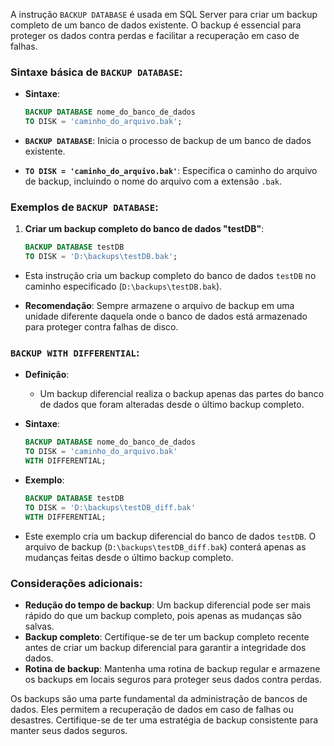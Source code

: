A instrução `BACKUP DATABASE` é usada em SQL Server para criar um backup completo de um banco de dados existente. O backup é essencial para proteger os dados contra perdas e facilitar a recuperação em caso de falhas.

### Sintaxe básica de `BACKUP DATABASE`:

- **Sintaxe**:
    ```sql
    BACKUP DATABASE nome_do_banco_de_dados
    TO DISK = 'caminho_do_arquivo.bak';
    ```

- **`BACKUP DATABASE`**: Inicia o processo de backup de um banco de dados existente.
- **`TO DISK = 'caminho_do_arquivo.bak'`**: Especifica o caminho do arquivo de backup, incluindo o nome do arquivo com a extensão `.bak`.

### Exemplos de `BACKUP DATABASE`:

1. **Criar um backup completo do banco de dados "testDB"**:
    ```sql
    BACKUP DATABASE testDB
    TO DISK = 'D:\backups\testDB.bak';
    ```

- Esta instrução cria um backup completo do banco de dados `testDB` no caminho especificado (`D:\backups\testDB.bak`).

- **Recomendação**: Sempre armazene o arquivo de backup em uma unidade diferente daquela onde o banco de dados está armazenado para proteger contra falhas de disco.

### `BACKUP WITH DIFFERENTIAL`:

- **Definição**:
    - Um backup diferencial realiza o backup apenas das partes do banco de dados que foram alteradas desde o último backup completo.
- **Sintaxe**:
    ```sql
    BACKUP DATABASE nome_do_banco_de_dados
    TO DISK = 'caminho_do_arquivo.bak'
    WITH DIFFERENTIAL;
    ```

- **Exemplo**:
    ```sql
    BACKUP DATABASE testDB
    TO DISK = 'D:\backups\testDB_diff.bak'
    WITH DIFFERENTIAL;
    ```

- Este exemplo cria um backup diferencial do banco de dados `testDB`. O arquivo de backup (`D:\backups\testDB_diff.bak`) conterá apenas as mudanças feitas desde o último backup completo.

### Considerações adicionais:

- **Redução do tempo de backup**: Um backup diferencial pode ser mais rápido do que um backup completo, pois apenas as mudanças são salvas.
- **Backup completo**: Certifique-se de ter um backup completo recente antes de criar um backup diferencial para garantir a integridade dos dados.
- **Rotina de backup**: Mantenha uma rotina de backup regular e armazene os backups em locais seguros para proteger seus dados contra perdas.

Os backups são uma parte fundamental da administração de bancos de dados. Eles permitem a recuperação de dados em caso de falhas ou desastres. Certifique-se de ter uma estratégia de backup consistente para manter seus dados seguros.